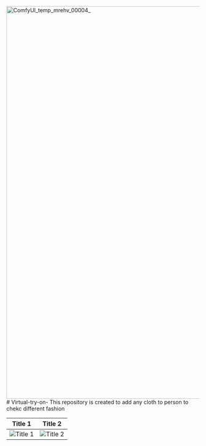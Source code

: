 <img width="1536" height="1024" alt="ComfyUI_temp_mrehv_00004_" src="https://github.com/user-attachments/assets/5943b843-293d-411b-bf6c-a6c249fff026" /># Virtual-try-on-
This repository is created to add any cloth to person to chekc different fashion

| Title 1       | Title 2       |
| ------------- | ------------- |
| ![Title 1](https://github.com/user-attachments/assets/fb377a1b-8d7d-44e4-9295-48b59fcf3f73) | ![Title 2]([path/to/image2.png](https://github.com/user-attachments/assets/557ccae6-80f3-4128-b77a-4f8cc3ae400d)) |


